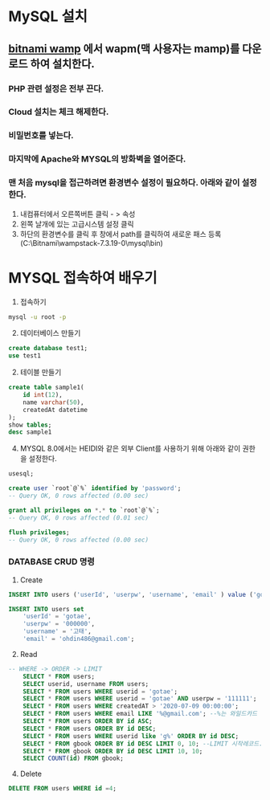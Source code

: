 # MySQL 설치
## [bitnami wamp](http://bitnami.com) 에서 wapm(맥 사용자는 mamp)를 다운로드 하여 설치한다.
### PHP 관련 설정은 전부 끈다.
### Cloud 설치는 체크 해제한다.
### 비밀번호를 넣는다.
### 마지막에 Apache와 MYSQL의 방화벽을 열어준다.
### 맨 처음 mysql을 접근하려면 환경변수 설정이 필요하다. 아래와 같이 설정한다.
1. 내컴퓨터에서 오른쪽버튼 클릭 - > 속성
2. 왼쪽 날개에 있는 고급시스템 설정 클릭 
3. 하단의 환경변수를 클릭 후 창에서 path를 클릭하여 새로운 패스 등록
		(C:\Bitnami\wampstack-7.3.19-0\mysql\bin)

# MYSQL 접속하여 배우기
1. 접속하기
```bash
mysql -u root -p
```

2. 데이터베이스 만들기
```sql
create database test1;
use test1
```
2. 테이블 만들기
```sql
create table sample1(
	id int(12),
	name varchar(50),
	createdAt datetime
);
show tables;
desc sample1
```

4. MYSQL 8.0에서는 HEIDI와 같은 외부 Client를 사용하기 위해 아래와 같이 권한을 설정한다.
```sql
usesql;

create user `root`@`%` identified by 'password';
-- Query OK, 0 rows affected (0.00 sec)

grant all privileges on *.* to `root`@`%`;
-- Query OK, 0 rows affected (0.01 sec)

flush privileges;
-- Query OK, 0 rows affected (0.00 sec)

```

### DATABASE CRUD 명령
1. Create
```sql
INSERT INTO users ('userId', 'userpw', 'username', 'email' ) value ('gotae','000000','고태','ohdin486@gmail.com');

INSERT INTO users set
	'userId' = 'gotae',
	'userpw' = '000000',
	'username' = '고태',
	'email' = 'ohdin486@gmail.com';
```


2. Read
```sql
-- WHERE -> ORDER -> LIMIT
	SELECT * FROM users;
	SELECT userid, username FROM users;
	SELECT * FROM users WHERE userid = 'gotae';
	SELECT * FROM users WHERE userid = 'gotae' AND userpw = '111111';
	SELECT * FROM users WHERE createdAT > '2020-07-09 00:00:00'; 
	SELECT * FROM users WHERE email LIKE '%@gmail.com'; --%는 와일드카드
	SELECT * FROM users ORDER BY id ASC;
	SELECT * FROM users ORDER BY id DESC;
	SELECT * FROM users WHERE userid like 'g%' ORDER BY id DESC;
	SELECT * FROM gbook ORDER BY id DESC LIMIT 0, 10; --LIMIT 시작레코드. 갯수
	SELECT * FROM gbook ORDER BY id DESC LIMIT 10, 10;
	SELECT COUNT(id) FROM gbook; 
```

4. Delete
```sql 
DELETE FROM users WHERE id =4;
```